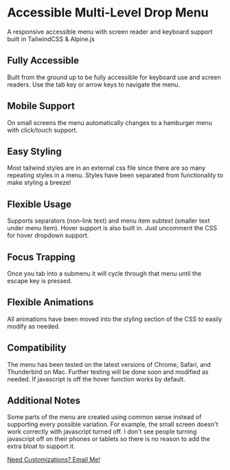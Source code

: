 # Accessible Multi-Level Drop Menu
A responsive accessible menu with screen reader and keyboard support built in TailwindCSS & Alpine.js

## Fully Accessible

Built from the ground up to be fully accessible for keyboard use and screen readers. Use the tab key or arrow keys to navigate the menu.

## Mobile Support

On small screens the menu automatically changes to a hamburger menu with click/touch support.

## Easy Styling

Most tailwind styles are in an external css file since there are so many repeating styles in a menu. Styles have been separated from functionality to make styling a breeze!

## Flexible Usage

Supports separators (non-link text) and menu item subtext (smaller text under menu item). Hover support is also built in. Just uncomment the CSS for hover dropdown support.

## Focus Trapping

Once you tab into a submenu it will cycle through that menu until the escape key is pressed.

## Flexible Animations

All animations have been moved into the styling section of the CSS to easily modify as needed.

## Compatibility

The menu has been tested on the latest versions of Chrome, Safari, and Thunderbird on Mac. Further testing will be done soon and modified as needed. If javascript is off the hover function works by default.

## Additional Notes

Some parts of the menu are created using common sense instead of supporting every possible variation. For example, the small screen doesn't work correctly with javascript turned off. I don't see people turning javascript off on their phones or tablets so there is no reason to add the extra bloat to support it.

[Need Customizations? Email Me!](m&#97;ilto&#58;&#106;&#37;6F%6Eath%61&#37;&#54;E&#64;%&#54;4e%73i&#103;%6E%69nnovat%69o%&#54;&#69;&#37;73&#46;%6&#69;et)